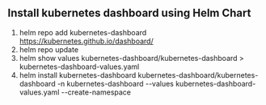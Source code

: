 ## Install kubernetes dashboard using Helm Chart
1. helm repo add kubernetes-dashboard https://kubernetes.github.io/dashboard/
2. helm repo update
3. helm show values kubernetes-dashboard/kubernetes-dashboard > kubernetes-dashboard-values.yaml
4. helm install kubernetes-dashboard kubernetes-dashboard/kubernetes-dashboard -n kubernetes-dashboard --values kubernetes-dashboard-values.yaml --create-namespace

